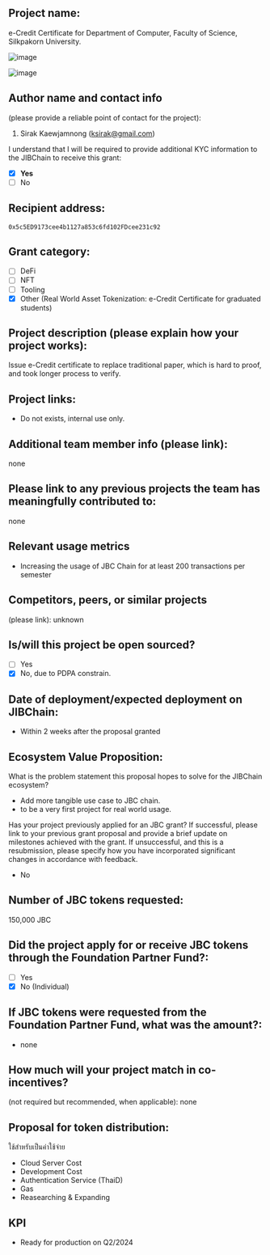 ## Project name: 

e-Credit Certificate for Department of Computer, Faculty of Science, Silkpakorn University.

![image](https://github.com/JBC-e-Credit-Certificate/Grant-Proposal/assets/7013039/0fb72e09-01a0-4534-958e-6ab0dddd12d4)

![image](https://github.com/JBC-e-Credit-Certificate/Grant-Proposal/assets/7013039/c7c33448-d762-4be6-bc76-53b3fdf3c0a8)

## Author name and contact info 
(please provide a reliable point of contact for the project):
1. Sirak Kaewjamnong (ksirak@gmail.com)

I understand that I will be required to provide additional KYC information to the JIBChain  to receive this grant: 
- [x] **Yes**
- [ ] No

## Recipient address:
`0x5c5ED9173cee4b1127a853c6fd102FDcee231c92`

## Grant category: 
- [ ] DeFi
- [ ] NFT
- [ ] Tooling
- [x] Other (Real World Asset Tokenization: e-Credit Certificate for graduated students)

## Project description (please explain how your project works):
Issue e-Credit certificate to replace traditional paper, which is hard to proof, and took longer process to verify.

## Project links:

* Do not exists, internal use only.

## Additional team member info (please link):
none

## Please link to any previous projects the team has meaningfully contributed to:
none

## Relevant usage metrics 
- Increasing the usage of JBC Chain for at least 200 transactions per semester

## Competitors, peers, or similar projects 
(please link): unknown

## Is/will this project be open sourced? 
- [ ] Yes
- [x] No, due to PDPA constrain.

## Date of deployment/expected deployment on JIBChain:
- Within 2 weeks after the proposal granted

## Ecosystem Value Proposition:

What is the problem statement this proposal hopes to solve for the JIBChain ecosystem?
- Add more tangible use case to JBC chain.
- to be a very first project for real world usage.

Has your project previously applied for an JBC grant? If successful, please link to your previous grant proposal and provide a brief update on milestones achieved with the grant. If unsuccessful, and this is a resubmission, please specify how you have incorporated significant changes in accordance with feedback.
- No 

## Number of JBC tokens requested:

150,000 JBC

## Did the project apply for or receive JBC tokens through the Foundation Partner Fund?:
- [ ] Yes
- [x] No (Individual)

## If JBC tokens were requested from the Foundation Partner Fund, what was the amount?:
- none

## How much will your project match in co-incentives? 
(not required but recommended, when applicable): none

## Proposal for token distribution:

ใช้สำหรับเป็นค่าใช้จ่าย
 - Cloud Server Cost
 - Development Cost
 - Authentication Service (ThaiD)
 - Gas
 - Reasearching & Expanding

## KPI
- Ready for production on Q2/2024 

